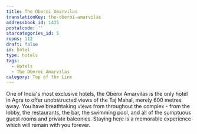 ```yaml
---
title: The Oberoi Amarvilas
translationKey: the-oberoi-amarvilas
addressbook_id: 1425
postalcode: ''
starcategories_id: 5
rooms: 112
draft: false
id: hotel
type: hotels
tags:
  - Hotels
  - The Oberoi Amarvilas
category: Top of the Line
---
```

One of India's most exclusive hotels, the Oberoi Amarvilas is the only hotel in Agra to offer unobstructed views of the Taj Mahal, merely 600 metres away. You have breathtaking views from throughout the complex - from the lobby, the restaurants, the bar, the swimming pool, and all of the sumptuous guest rooms and private balconies. Staying here is a memorable experience which will remain with you forever.